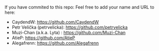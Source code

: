 If you have commited to this repo: Feel free to add your name and URL to here:  

- CaydendW: https://github.com/CaydendW
- Petr Velička (petrvelicka): https://github.com/petrvelicka
- Muzi-Chan (a.k.a. Lyta) : https://github.com/Muzi-Chan
- AtieP: https://github.com/AtieP
- Alegafrenn: https://github.com/Alegafrenn